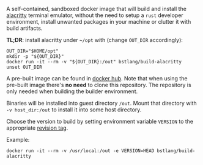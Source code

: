 A self-contained, sandboxed docker image that will build and install the
[alacritty](https://github.com/alacritty/alacritty) terminal emulator, without
the need to setup a `rust` developer environment, install unwanted packages in
your machine or clutter it with build artifacts.

**TL;DR**: install alacritty under `~/opt` with (change `OUT_DIR` accordingly):
```
OUT_DIR="$HOME/opt"
mkdir -p "${OUT_DIR}"
docker run -it --rm -v "${OUT_DIR}:/out" bstlang/build-alacritty
unset OUT_DIR
```

A pre-built image can be found in [docker
hub](https://hub.docker.com/r/bstlang/build-alacritty). Note that when using
the pre-built image there's **no need** to clone this repository. The
repository is only needed when building the builder environment.

Binaries will be installed into guest directory `/out`. Mount that directory
with `-v host_dir:/out` to install it into some host directory.

Choose the version to build by setting environment variable `VERSION` to the
appropriate [revision tag](https://github.com/alacritty/alacritty/releases).

Example:
```
docker run -it --rm -v /usr/local:/out -e VERSION=HEAD bstlang/build-alacritty
```
